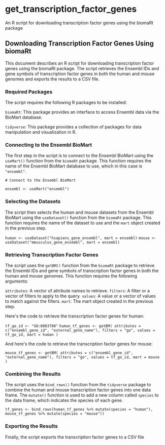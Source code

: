 # get_transcription_factor_genes
An R script for downloading transcription factor genes using the biomaRt package

## Downloading Transcription Factor Genes Using biomaRt
This  document describes an R script for downloading transcription factor genes using the biomaRt package. The script retrieves the Ensembl IDs and gene symbols of transcription factor genes in both the human and mouse genomes and exports the results to a CSV file.

### Required Packages
The script requires the following R packages to be installed:

`biomaRt`: This package provides an interface to access Ensembl data via the BioMart database.

`tidyverse`: This package provides a collection of packages for data manipulation and visualization in R.

### Connecting to the Ensembl BioMart
The first step in the script is to connect to the Ensembl BioMart using the `useMart()` function from the `biomaRt` package. This function requires the name of the Ensembl BioMart database to use, which in this case is `"ensembl"`.

`# Connect to the Ensembl BioMart`

`ensembl <- useMart("ensembl")`

### Selecting the Datasets
The script then selects the human and mouse datasets from the Ensembl BioMart using the `useDataset()` function from the `biomaRt` package. This function requires the name of the dataset to use and the `mart` object created in the previous step.

`human <- useDataset("hsapiens_gene_ensembl", mart = ensembl)`
`mouse <- useDataset("mmusculus_gene_ensembl", mart = ensembl)`

### Retrieving Transcription Factor Genes
The script uses the `getBM()` function from the `biomaRt` package to retrieve the Ensembl IDs and gene symbols of transcription factor genes in both the human and mouse genomes. This function requires the following arguments:

`attributes`: A vector of attribute names to retrieve.
`filters`: A filter or a vector of filters to apply to the query.
`values`: A value or a vector of values to match against the filters.
`mart`: The mart object created in the previous step.

Here's the code to retrieve the transcription factor genes for human:

`tf_go_id <- "GO:0003700"`
`human_tf_genes <- getBM(
  attributes = c("ensembl_gene_id", "external_gene_name"),
  filters = "go",
  values = tf_go_id,
  mart = human
)`

And here's the code to retrieve the transcription factor genes for mouse:

`mouse_tf_genes <- getBM(
  attributes = c("ensembl_gene_id", "external_gene_name"),
  filters = "go",
  values = tf_go_id,
  mart = mouse
)`

### Combining the Results
The script uses the `bind_rows()` function from the `tidyverse` package to combine the human and mouse transcription factor genes into one data frame. The `mutate()` function is used to add a new column called `species` to the data frame, which indicates the species of each gene.

`tf_genes <- bind_rows(human_tf_genes %>% mutate(species = "human"),
                      mouse_tf_genes %>% mutate(species = "mouse"))`
                      
### Exporting the Results
Finally, the script exports the transcription factor genes to a CSV file

